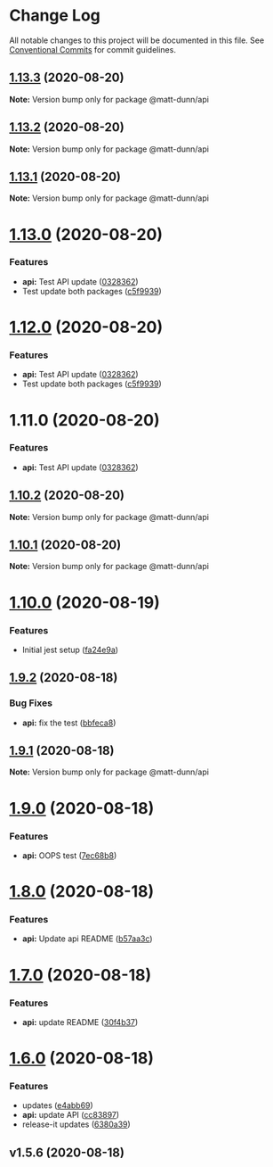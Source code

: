 # Change Log

All notable changes to this project will be documented in this file.
See [Conventional Commits](https://conventionalcommits.org) for commit guidelines.

## [1.13.3](https://github.com/matt-dunn/packages/compare/@matt-dunn/api@1.13.2...@matt-dunn/api@1.13.3) (2020-08-20)

**Note:** Version bump only for package @matt-dunn/api





## [1.13.2](https://github.com/matt-dunn/packages/compare/@matt-dunn/api@1.13.1...@matt-dunn/api@1.13.2) (2020-08-20)

**Note:** Version bump only for package @matt-dunn/api





## [1.13.1](https://github.com/matt-dunn/packages/compare/@matt-dunn/api@1.13.0...@matt-dunn/api@1.13.1) (2020-08-20)

**Note:** Version bump only for package @matt-dunn/api





# [1.13.0](https://github.com/matt-dunn/packages/compare/@matt-dunn/api@1.12.0...@matt-dunn/api@1.13.0) (2020-08-20)


### Features

* **api:** Test API update ([0328362](https://github.com/matt-dunn/packages/commit/03283629f784f8ef279e442b6d6bcf3ce7588161))
* Test update both packages ([c5f9939](https://github.com/matt-dunn/packages/commit/c5f9939cc1683af4625825f23ecfb49e7ee8491e))





# [1.12.0](https://github.com/matt-dunn/packages/compare/@matt-dunn/api@1.11.0...@matt-dunn/api@1.12.0) (2020-08-20)


### Features

* **api:** Test API update ([0328362](https://github.com/matt-dunn/packages/commit/03283629f784f8ef279e442b6d6bcf3ce7588161))
* Test update both packages ([c5f9939](https://github.com/matt-dunn/packages/commit/c5f9939cc1683af4625825f23ecfb49e7ee8491e))





# 1.11.0 (2020-08-20)


### Features

* **api:** Test API update ([0328362](https://github.com/matt-dunn/packages/commit/03283629f784f8ef279e442b6d6bcf3ce7588161))





## [1.10.2](https://github.com/matt-dunn/packages/compare/@matt-dunn/api@1.10.1...@matt-dunn/api@1.10.2) (2020-08-20)

**Note:** Version bump only for package @matt-dunn/api





## [1.10.1](https://github.com/matt-dunn/packages/compare/@matt-dunn/api@1.10.0...@matt-dunn/api@1.10.1) (2020-08-20)

**Note:** Version bump only for package @matt-dunn/api





# [1.10.0](https://github.com/matt-dunn/packages/compare/@matt-dunn/api@1.9.2...@matt-dunn/api@1.10.0) (2020-08-19)


### Features

* Initial jest setup ([fa24e9a](https://github.com/matt-dunn/packages/commit/fa24e9a8abc076f4a4317c63b9801c190ae6a992))





## [1.9.2](https://github.com/matt-dunn/packages/compare/@matt-dunn/api@1.9.1...@matt-dunn/api@1.9.2) (2020-08-18)


### Bug Fixes

* **api:** fix the test ([bbfeca8](https://github.com/matt-dunn/packages/commit/bbfeca8c2ac543b5471854806cfebf5882017d8a))





## [1.9.1](https://github.com/matt-dunn/packages/compare/@matt-dunn/api@1.9.0...@matt-dunn/api@1.9.1) (2020-08-18)

**Note:** Version bump only for package @matt-dunn/api





# [1.9.0](https://github.com/matt-dunn/packages/compare/@matt-dunn/api@1.8.0...@matt-dunn/api@1.9.0) (2020-08-18)


### Features

* **api:** OOPS test ([7ec68b8](https://github.com/matt-dunn/packages/commit/7ec68b8b68729198759b8f5737d48924f05ee4fc))





# [1.8.0](https://github.com/matt-dunn/packages/compare/@matt-dunn/api@1.7.0...@matt-dunn/api@1.8.0) (2020-08-18)


### Features

* **api:** Update api README ([b57aa3c](https://github.com/matt-dunn/packages/commit/b57aa3c77a4adba01d97749277db1d195f82faf0))





# [1.7.0](https://github.com/matt-dunn/packages/compare/@matt-dunn/api@1.6.0...@matt-dunn/api@1.7.0) (2020-08-18)


### Features

* **api:** update README ([30f4b37](https://github.com/matt-dunn/packages/commit/30f4b37ccbaa8732765b912094c7c6f87c2a58e4))





# [1.6.0](https://github.com/matt-dunn/packages/compare/@matt-dunn/api@1.1.2...@matt-dunn/api@1.6.0) (2020-08-18)


### Features

* updates ([e4abb69](https://github.com/matt-dunn/packages/commit/e4abb6903a83a7f69b183711512b6b5ed9ab2e02))
* **api:** update API ([cc83897](https://github.com/matt-dunn/packages/commit/cc83897beaef25ec2b358a60d42a1b49ab8b848f))
* release-it updates ([6380a39](https://github.com/matt-dunn/packages/commit/6380a391bd2d5e64542dd299c84272e7333da32e))





## v1.5.6 (2020-08-18)
